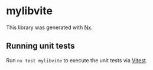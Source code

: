 # mylibvite

This library was generated with [Nx](https://nx.dev).

## Running unit tests

Run `nx test mylibvite` to execute the unit tests via [Vitest](https://vitest.dev/).

